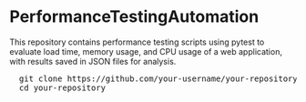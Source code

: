 # PerformanceTestingAutomation
This repository contains performance testing scripts using pytest to evaluate load time, memory usage, and CPU usage of a web application, with results saved in JSON files for analysis.

<pre id="code-block">
  git clone https://github.com/your-username/your-repository.git
  cd your-repository
</pre>
